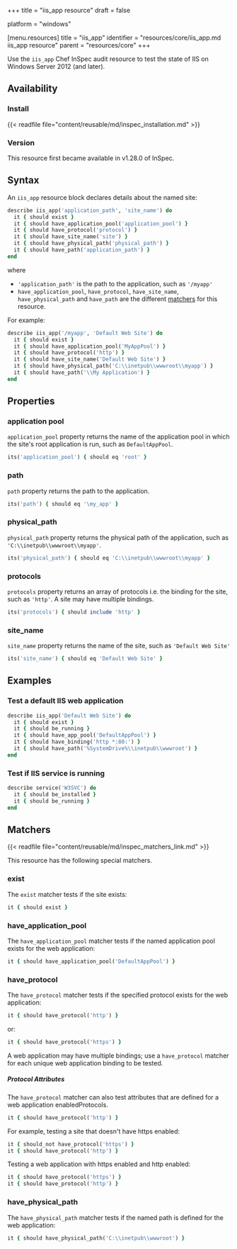 +++
title = "iis_app resource"
draft = false

platform = "windows"

[menu.resources]
    title = "iis_app"
    identifier = "resources/core/iis_app.md iis_app resource"
    parent = "resources/core"
+++

Use the `iis_app` Chef InSpec audit resource to test the state of IIS on Windows Server 2012 (and later).

## Availability

### Install

{{< readfile file="content/reusable/md/inspec_installation.md" >}}

### Version

This resource first became available in v1.28.0 of InSpec.

## Syntax

An `iis_app` resource block declares details about the named site:

```ruby
describe iis_app('application_path', 'site_name') do
  it { should exist }
  it { should have_application_pool('application_pool') }
  it { should have_protocol('protocol') }
  it { should have_site_name('site') }
  it { should have_physical_path('physical_path') }
  it { should have_path('application_path') }
end
```

where

- `'application_path'` is the path to the application, such as `'/myapp'`
- `have_application_pool`, `have_protocol`, `have_site_name`, `have_physical_path` and `have_path` are the different [matchers](#matchers) for this resource.

For example:

```ruby
describe iis_app('/myapp', 'Default Web Site') do
  it { should exist }
  it { should have_application_pool('MyAppPool') }
  it { should have_protocol('http') }
  it { should have_site_name('Default Web Site') }
  it { should have_physical_path('C:\\inetpub\\wwwroot\\myapp') }
  it { should have_path('\\My Application') }
end
```

## Properties

### application pool

`application_pool` property returns the name of the application pool in which the site's root application is run, such as `DefaultAppPool`.

```ruby
its('application_pool') { should eq 'root' }
```

### path

`path` property returns the path to the application.

```ruby
its('path') { should eq '\my_app' }
```

### physical_path

`physical_path` property returns the physical path of the application, such as `'C:\\inetpub\\wwwroot\\myapp'`.

```ruby
its('physical_path') { should eq 'C:\\inetpub\\wwwroot\\myapp' }
```

### protocols

`protocols` property returns an array of protocols i.e. the binding for the site, such as `'http'`. A site may have multiple bindings.

```ruby
its('protocols') { should include 'http' }
```

### site_name

`site_name` property returns the name of the site, such as `'Default Web Site'`

```ruby
its('site_name') { should eq 'Default Web Site' }
```


## Examples

### Test a default IIS web application

```ruby
describe iis_app('Default Web Site') do
  it { should exist }
  it { should be_running }
  it { should have_app_pool('DefaultAppPool') }
  it { should have_binding('http *:80:') }
  it { should have_path('%SystemDrive%\\inetpub\\wwwroot') }
end
```

### Test if IIS service is running

```ruby
describe service('W3SVC') do
  it { should be_installed }
  it { should be_running }
end
```

## Matchers

{{< readfile file="content/reusable/md/inspec_matchers_link.md" >}}

This resource has the following special matchers.

### exist

The `exist` matcher tests if the site exists:

```ruby
it { should exist }
```

### have_application_pool

The `have_application_pool` matcher tests if the named application pool exists for the web application:

```ruby
it { should have_application_pool('DefaultAppPool') }
```

### have_protocol

The `have_protocol` matcher tests if the specified protocol exists for the web application:

```ruby
it { should have_protocol('http') }
```

or:

```ruby
it { should have_protocol('https') }
```

A web application may have multiple bindings; use a `have_protocol` matcher for each unique web application binding to be tested.

##### Protocol Attributes

The `have_protocol` matcher can also test attributes that are defined for a web application enabledProtocols.

```ruby
it { should have_protocol('http') }
```

For example, testing a site that doesn't have https enabled:

```ruby
it { should_not have_protocol('https') }
it { should have_protocol('http') }
```

Testing a web application with https enabled and http enabled:

```ruby
it { should have_protocol('https') }
it { should have_protocol('http') }
```

### have_physical_path

The `have_physical_path` matcher tests if the named path is defined for the web application:

```ruby
it { should have_physical_path('C:\\inetpub\\wwwroot') }
```

